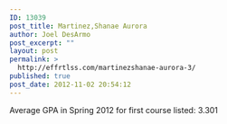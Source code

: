 ```yaml
---
ID: 13039
post_title: Martinez,Shanae Aurora
author: Joel DesArmo
post_excerpt: ""
layout: post
permalink: >
  http://effrtlss.com/martinezshanae-aurora-3/
published: true
post_date: 2012-11-02 20:54:12
---
```

<p>Average GPA in Spring 2012 for first course listed: 3.301</p>